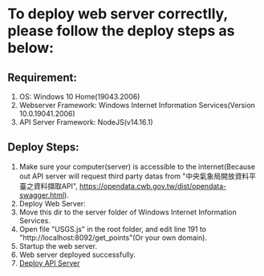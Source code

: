 # To deploy web server correctlly, please follow the deploy steps as below:

## Requirement:

1. OS: Windows 10 Home(19043.2006)
2. Webserver Framework: Windows Internet Information Services(Version 10.0.19041.2006)
3. API Server Framework: NodeJS(v14.16.1)

## Deploy Steps:

1. Make sure your computer(server) is accessible to the internet(Because out API server will request third party datas from "中央氣象局開放資料平臺之資料擷取API", https://opendata.cwb.gov.tw/dist/opendata-swagger.html).
2. Deploy Web Server:
  1. Move this dir to the server folder of Windows Internet Information Services.
  2. Open file "USGS.js" in the root folder, and edit line 191 to "http://localhost:8092/get_points"(Or your own domain).
  3. Startup the web server.
  4. Web server deployed successfully.
3. [Deploy API Server](https://github.com/love3499/NASAHackathon-2022-Southern-Taiwan-Stars/tree/main/APIServer)
  